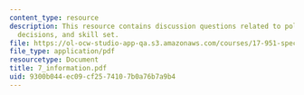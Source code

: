```yaml
---
content_type: resource
description: This resource contains discussion questions related to political information,
  decisions, and skill set.
file: https://ol-ocw-studio-app-qa.s3.amazonaws.com/courses/17-951-special-graduate-topic-in-political-science-political-behavior-fall-2005/9300b044ec09cf2574107b0a76b7a9b4_7_information.pdf
file_type: application/pdf
resourcetype: Document
title: 7_information.pdf
uid: 9300b044-ec09-cf25-7410-7b0a76b7a9b4
---
```

